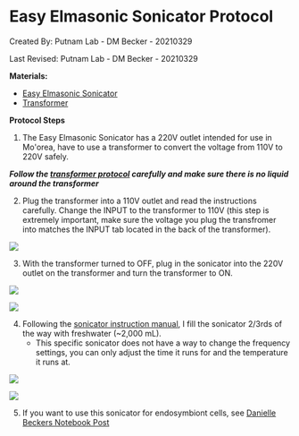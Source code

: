 # Easy Elmasonic Sonicator Protocol

Created By: Putnam Lab - DM Becker - 20210329

Last Revised: Putnam Lab - DM Becker - 20210329


**Materials:**  

- [Easy Elmasonic Sonicator](https://github.com/Putnam-Lab/Lab_Management/blob/44ac13151b0981740158e9ffe74489acade21692/Lab_Resources/Equipment_Protocols/Equip_Images/Sonicator.jpg)
- [Transformer](https://github.com/Putnam-Lab/Lab_Management/blob/44ac13151b0981740158e9ffe74489acade21692/Lab_Resources/Equipment_Protocols/Equip_Images/Simran_Transformer.jpg)
 

**Protocol Steps**
1. The Easy Elmasonic Sonicator has a 220V outlet intended for use in Mo'orea, have to use a transformer to convert the voltage from 110V to 220V safely.

***Follow the [transformer protocol](https://github.com/Putnam-Lab/Lab_Management/blob/95221a5fc11fb76e0ae3c1f9c8e409c2effd46bf/Lab_Resources/Equipment_Protocols/Simran_Transformer_Protocol.md) carefully and make sure there is no liquid around the transformer***

2. Plug the transformer into a 110V outlet and read the instructions carefully. Change the INPUT to the transformer to 110V (this step is extremely important, make sure the voltage you plug the transfromer into matches the INPUT tab located in the back of the transformer).

![](https://raw.githubusercontent.com/Putnam-Lab/Lab_Management/master/Lab_Resources/Equipment_Protocols/Equip_Images/Transformer_backinput.jpg)

3. With the transformer turned to OFF, plug in the sonicator into the 220V outlet on the transformer and turn the transformer to ON. 

![](https://raw.githubusercontent.com/Putnam-Lab/Lab_Management/master/Lab_Resources/Equipment_Protocols/Equip_Images/soncicator_pluggedin_transformer.jpg)

![](https://raw.githubusercontent.com/Putnam-Lab/Lab_Management/master/Lab_Resources/Equipment_Protocols/Equip_Images/Transformer_220V_plugs.jpg)



4. Following the [sonicator instruction manual](http://redstarvietnam.com/media/lib/ba_elmasonic_easy_en.pdf), I fill the sonicator 2/3rds of the way with freshwater (~2,000 mL). 
    - This specific sonicator does not have a way to change the frequency settings, you can only adjust the time it runs for and the temperature it runs at. 
    
![](https://raw.githubusercontent.com/Putnam-Lab/Lab_Management/master/Lab_Recourses/Equipment_Protocols/Equip_Images/Sonicator.jpg)

![](https://raw.githubusercontent.com/Putnam-Lab/Lab_Management/master/Lab_Recourses/Equipment_Protocols/Equip_Images/Sonicator_empty_basket.jpg)

5. If you want to use this sonicator for endosymbiont cells, see [Danielle Beckers Notebook Post](https://github.com/daniellembecker/DanielleBecker_Lab_Notebook/blob/master/_posts/2021-03-04-Ariana-Mcap2020-EarlyLifeHistory-Samples.md)
